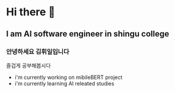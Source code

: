 # Hi there 👋

## I am AI software engineer in shingu college

### 안녕하세요 김휘일입니다
즐겁게 공부해봅시다

* i'm currently working on mibileBERT project
* i'm currently learning AI releated studies
